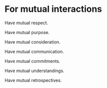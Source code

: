 # For mutual interactions

Have mutual respect.

Have mutual purpose.

Have mutual consideration.

Have mutual communication.

Have mutual commitments.

Have mutual understandings.

Have mutual retrospectives.
